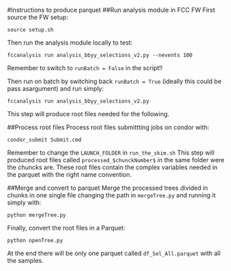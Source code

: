 #Instructions to produce parquet
##Run analysis module in FCC FW
First source the FW setup:
```
source setup.sh
```
Then run the analysis module locally to test:
```
fccanalysis run analysis_bbyy_selections_v2.py --nevents 100
```
Remember to switch to `runBatch = False` in the script!!

Then run on batch by switching back `runBatch = True` (ideally this could be pass asargument) and run simply:
```
fccanalysis run analysis_bbyy_selections_v2.py
```
This step will produce root files needed for the following.

##Process root files
Process root files submittting jobs on condor with:
```
condor_submit Submit.cmd
```
Remember to change the `LAUNCH_FOLDER` in `run_the_skim.sh`
This step will produced root files called `processed_$chunckNumber$` in the same folder were the chuncks are. These root files contain the complex variables needed in the parquet with the right name convention.

##Merge and convert to parquet
Merge the processed trees divided in chunks in one single file changing the path in `mergeTree.py` and running it simply with:
 ```
python mergeTree.py
```
Finally, convert the root files in a Parquet:
```
python openTree.py
```
At the end there will be only one parquet called `df_Sel_All.parquet` with all the samples. 

